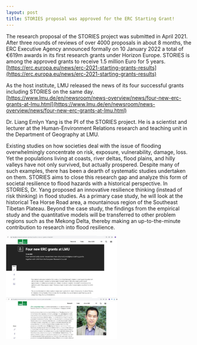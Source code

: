 ```yaml
---
layout: post
title: STORIES proposal was approved for the ERC Starting Grant!
---
```


The research proposal of the STORIES project was submitted in April 2021. After three rounds of reviews of over 4000 proposals in about 8 months, the ERC Executive Agency announced formally on 10 January 2022 a total of €619m awards in its first research grants under Horizon Europe. STORIES is among the approved grants to receive 1.5 million Euro for 5 years. [https://erc.europa.eu/news/erc-2021-starting-grants-results](https://erc.europa.eu/news/erc-2021-starting-grants-results)

As the host institute, LMU released the news of its four successful grants including STORIES on the same day.
[https://www.lmu.de/en/newsroom/news-overview/news/four-new-erc-grants-at-lmu.html](https://www.lmu.de/en/newsroom/news-overview/news/four-new-erc-grants-at-lmu.html)

Dr. Liang Emlyn Yang is the PI of the STORIES project. He is a scientist and lecturer at the Human-Environment Relations research and teaching unit in the Department of Geography at LMU.

Existing studies on how societies deal with the issue of flooding overwhelmingly concentrate on risk, exposure, vulnerability, damage, loss. Yet the populations living at coasts, river deltas, flood plains, and hilly valleys have not only survived, but actually prospered. Despite many of such examples, there has been a dearth of systematic studies undertaken on them. STORIES aims to close this research gap and analyze this form of societal resilience to flood hazards with a historical perspective. In STORIES, Dr. Yang proposed an innovative resilience thinking (instead of risk thinking) in flood studies. As a primary case study, he will look at the historical Tea Horse Road area, a mountainous region of the Southeast Tibetan Plateau. Beyond the case study, the findings from the empirical study and the quantitative models will be transferred to other problem regions such as the Mekong Delta, thereby making an up-to-the-minute contribution to research into flood resilience.

<img src="/assets/images/content/01_10.jpg" style="width: 60%;">
